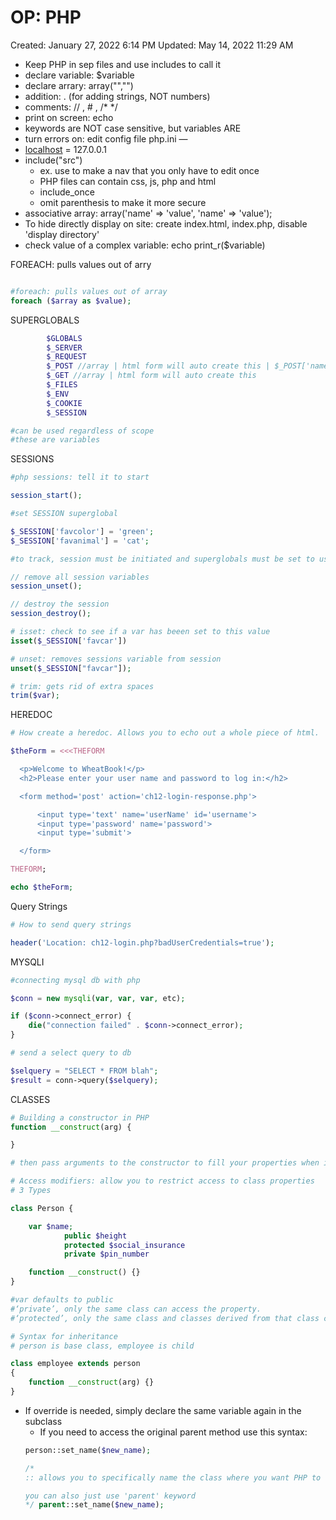 # OP: PHP

Created: January 27, 2022 6:14 PM
Updated: May 14, 2022 11:29 AM

- Keep PHP in sep files and use includes to call it
- declare variable: $variable
- declare arrary: array("","")
- addition: . (for adding strings, NOT numbers)
- comments: // , # , /\* \*/
- print on screen: echo
- keywords are NOT case sensitive, but variables ARE
- turn errors on: edit config file php.ini —
- [localhost](http://localhost) = 127.0.0.1
- include("src")
  - ex. use to make a nav that you only have to edit once
  - PHP files can contain css, js, php and html
  - include_once
  - omit parenthesis to make it more secure
- associative array: array('name' => 'value', 'name' => 'value');
- To hide directly display on site: create index.html, index.php, disable 'display directory'
- check value of a complex variable: echo print_r($variable)

FOREACH: pulls values out of arry

```php

#foreach: pulls values out of array
foreach ($array as $value);
```

SUPERGLOBALS

```php
	    $GLOBALS
	    $_SERVER
	    $_REQUEST
	    $_POST //array | html form will auto create this | $_POST['name']
	    $_GET //array | html form will auto create this
	    $_FILES
	    $_ENV
	    $_COOKIE
	    $_SESSION

#can be used regardless of scope
#these are variables
```

SESSIONS

```php
#php sessions: tell it to start

session_start();
```

```php
#set SESSION superglobal

$_SESSION['favcolor'] = 'green';
$_SESSION['favanimal'] = 'cat';

#to track, session must be initiated and superglobals must be set to use them
```

```php
// remove all session variables
session_unset();

// destroy the session
session_destroy();
```

```php
# isset: check to see if a var has beeen set to this value
isset($_SESSION['favcar'])

# unset: removes sessions variable from session
unset($_SESSION["favcar"]);

# trim: gets rid of extra spaces
trim($var);

```

HEREDOC

```php
# How create a heredoc. Allows you to echo out a whole piece of html.

$theForm = <<<THEFORM

  <p>Welcome to WheatBook!</p>
  <h2>Please enter your user name and password to log in:</h2>

  <form method='post' action='ch12-login-response.php'>

      <input type='text' name='userName' id='username'>
      <input type='password' name='password'>
      <input type='submit'>

  </form>

THEFORM;

echo $theForm;
```

Query Strings

```php
# How to send query strings

header('Location: ch12-login.php?badUserCredentials=true');
```

MYSQLI

```php
#connecting mysql db with php

$conn = new mysqli(var, var, var, etc);

if ($conn->connect_error) {
	die("connection failed" . $conn->connect_error);
}
```

```php
# send a select query to db

$selquery = "SELECT * FROM blah";
$result = conn->query($selquery);
```

CLASSES

```php
# Building a constructor in PHP
function __construct(arg) {

}

# then pass arguments to the constructor to fill your properties when instantiating
```

```php
# Access modifiers: allow you to restrict access to class properties
# 3 Types

class Person {

	var $name;
			public $height
			protected $social_insurance
			private $pin_number

	function __construct() {}
}

#var defaults to public
#‘private’, only the same class can access the property.
#‘protected’, only the same class and classes derived from that class can access the property
```

```php
# Syntax for inheritance
# person is base class, employee is child

class employee extends person
{
	function __construct(arg) {}
}
```

- If override is needed, simply declare the same variable again in the subclass
  - If you need to access the original parent method use this syntax:
  ```php
  person::set_name($new_name);

  /*
  :: allows you to specifically name the class where you want PHP to search for a method

  you can also just use 'parent' keyword
  */ parent::set_name($new_name);
  ```
